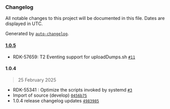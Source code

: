 ### Changelog

All notable changes to this project will be documented in this file. Dates are displayed in UTC.

Generated by [`auto-changelog`](https://github.com/CookPete/auto-changelog).

#### [1.0.5](https://github.com/rdkcentral/crashupload/compare/1.0.4...1.0.5)

- RDK-57659: T2 Eventing support for uploadDumps.sh [`#11`](https://github.com/rdkcentral/crashupload/pull/11)

#### 1.0.4

> 25 February 2025

- RDK-55341 : Optimize the scripts invoked by systemd [`#3`](https://github.com/rdkcentral/crashupload/pull/3)
- Import of source (develop) [`0456b75`](https://github.com/rdkcentral/crashupload/commit/0456b7588c9b4fd79b5ca5a47724a2b39ae262c7)
- 1.0.4 release changelog updates [`4983985`](https://github.com/rdkcentral/crashupload/commit/4983985aad921a710d7c94fa3338494b76b105a3)
